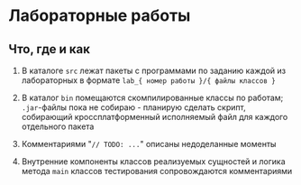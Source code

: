 # Лабораторные работы

## Что, где и как

1. В каталоге ```src``` лежат пакеты с программами по заданию каждой из лабораторных в формате ```lab_{ номер работы }/{ файлы классов }```

2. В каталог ```bin``` помещаются скомпилированные классы по работам; ```.jar```-файлы пока не собираю - планирую сделать скрипт, собирающий кроссплатформенный исполняемый файл для каждого отдельного пакета

3. Комментариями "```// TODO: ...```" описаны недоделанные моменты

4. Внутренние компоненты классов реализуемых сущностей и логика метода ```main``` классов тестирования сопровождаются комментариями